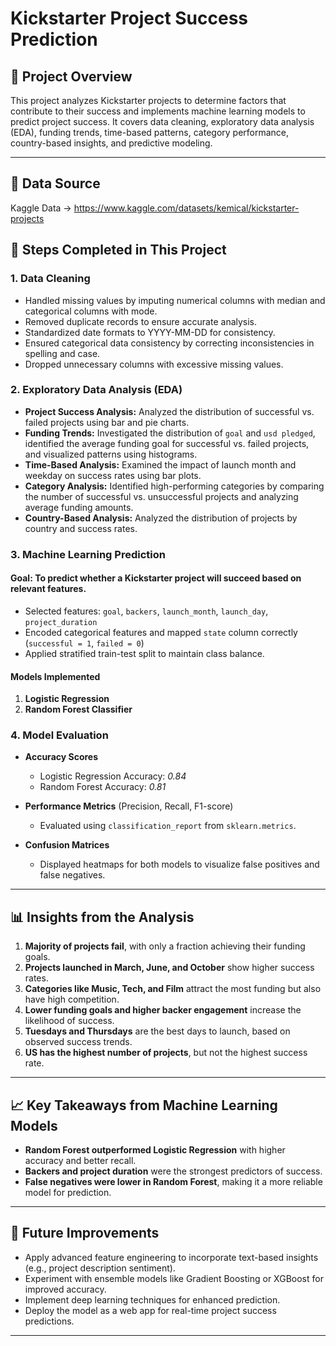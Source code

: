 # Kickstarter Project Success Prediction

## 📌 Project Overview
This project analyzes Kickstarter projects to determine factors that contribute to their success and implements machine learning models to predict project success. It covers data cleaning, exploratory data analysis (EDA), funding trends, time-based patterns, category performance, country-based insights, and predictive modeling.

---
## 📌 Data Source
Kaggle Data -> https://www.kaggle.com/datasets/kemical/kickstarter-projects

## 📂 Steps Completed in This Project

### **1. Data Cleaning**
- Handled missing values by imputing numerical columns with median and categorical columns with mode.
- Removed duplicate records to ensure accurate analysis.
- Standardized date formats to YYYY-MM-DD for consistency.
- Ensured categorical data consistency by correcting inconsistencies in spelling and case.
- Dropped unnecessary columns with excessive missing values.

### **2. Exploratory Data Analysis (EDA)**
- **Project Success Analysis:** Analyzed the distribution of successful vs. failed projects using bar and pie charts.
- **Funding Trends:** Investigated the distribution of `goal` and `usd pledged`, identified the average funding goal for successful vs. failed projects, and visualized patterns using histograms.
- **Time-Based Analysis:** Examined the impact of launch month and weekday on success rates using bar plots.
- **Category Analysis:** Identified high-performing categories by comparing the number of successful vs. unsuccessful projects and analyzing average funding amounts.
- **Country-Based Analysis:** Analyzed the distribution of projects by country and success rates.

### **3. Machine Learning Prediction**
#### **Goal:** To predict whether a Kickstarter project will succeed based on relevant features.
- Selected features: `goal`, `backers`, `launch_month`, `launch_day`, `project_duration`
- Encoded categorical features and mapped `state` column correctly (`successful = 1`, `failed = 0`)
- Applied stratified train-test split to maintain class balance.

#### **Models Implemented**
1. **Logistic Regression**
2. **Random Forest Classifier**

### **4. Model Evaluation**
- **Accuracy Scores**
  - Logistic Regression Accuracy: *0.84*
  - Random Forest Accuracy: *0.81*  

- **Performance Metrics** (Precision, Recall, F1-score)
  - Evaluated using `classification_report` from `sklearn.metrics`.

- **Confusion Matrices**
  - Displayed heatmaps for both models to visualize false positives and false negatives.

---

## 📊 **Insights from the Analysis**
1. **Majority of projects fail**, with only a fraction achieving their funding goals.
2. **Projects launched in March, June, and October** show higher success rates.
3. **Categories like Music, Tech, and Film** attract the most funding but also have high competition.
4. **Lower funding goals and higher backer engagement** increase the likelihood of success.
5. **Tuesdays and Thursdays** are the best days to launch, based on observed success trends.
6. **US has the highest number of projects**, but not the highest success rate.

---

## 📈 **Key Takeaways from Machine Learning Models**
- **Random Forest outperformed Logistic Regression** with higher accuracy and better recall.
- **Backers and project duration** were the strongest predictors of success.
- **False negatives were lower in Random Forest**, making it a more reliable model for prediction.

---

## 🚀 Future Improvements
- Apply advanced feature engineering to incorporate text-based insights (e.g., project description sentiment).
- Experiment with ensemble models like Gradient Boosting or XGBoost for improved accuracy.
- Implement deep learning techniques for enhanced prediction.
- Deploy the model as a web app for real-time project success predictions.

---
